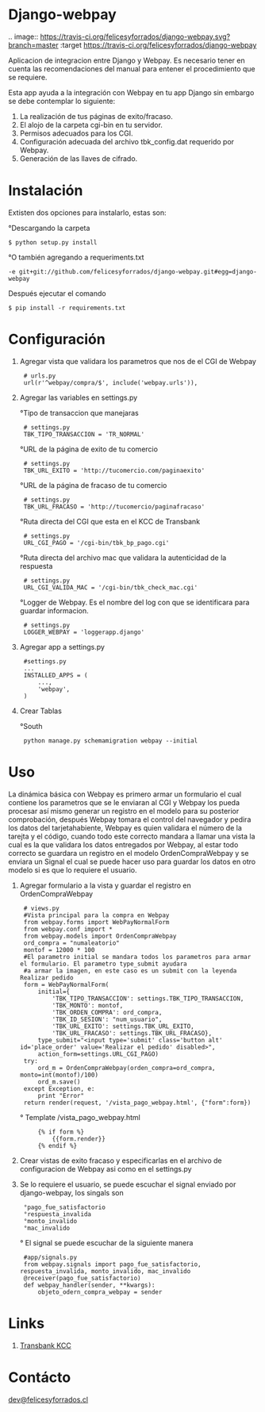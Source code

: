 Django-webpay
=============
.. image:: https://travis-ci.org/felicesyforrados/django-webpay.svg?branch=master :target https://travis-ci.org/felicesyforrados/django-webpay

Aplicacion de integracion entre Django y Webpay. Es necesario tener en cuenta
las recomendaciones del manual para entener el procedimiento que se requiere.

Esta app ayuda a la integración con Webpay en tu app Django sin embargo se debe
contemplar lo siguiente:

1. La realización de tus páginas de exito/fracaso.
2. El alojo de la carpeta cgi-bin en tu servidor.
3. Permisos adecuados para los CGI.
4. Configuración adecuada del archivo tbk_config.dat requerido por Webpay.
5. Generación de las llaves de cifrado.


Instalación
===========

Extisten dos opciones para instalarlo, estas son:

°Descargando la carpeta

    $ python setup.py install

°O también agregando a requeriments.txt

    -e git+git://github.com/felicesyforrados/django-webpay.git#egg=django-webpay

Después ejecutar el comando

    $ pip install -r requirements.txt


Configuración
=============

1. Agregar vista que validara los parametros que nos de el CGI de Webpay

        # urls.py
        url(r'^webpay/compra/$', include('webpay.urls')),

2. Agregar las variables en settings.py

    °Tipo de transaccion que manejaras

        # settings.py
        TBK_TIPO_TRANSACCION = 'TR_NORMAL'

    °URL de la página de exito de tu comercio

        # settings.py
        TBK_URL_EXITO = 'http://tucomercio.com/paginaexito'

    °URL de la página de fracaso de tu comercio

        # settings.py
        TBK_URL_FRACASO = 'http://tucomercio/paginafracaso'

    °Ruta directa del CGI que esta en el KCC de Transbank

        # settings.py
        URL_CGI_PAGO = '/cgi-bin/tbk_bp_pago.cgi'

    °Ruta directa del archivo mac que validara la autenticidad de la respuesta

        # settings.py
        URL_CGI_VALIDA_MAC = '/cgi-bin/tbk_check_mac.cgi'

    °Logger de Webpay. Es el nombre del log con que se identificara para guardar informacion.

        # settings.py
        LOGGER_WEBPAY = 'loggerapp.django'

3. Agregar app a settings.py

        #settings.py
        ...
        INSTALLED_APPS = (
            ...,
            'webpay',
        )

4. Crear Tablas

    °South

        python manage.py schemamigration webpay --initial

Uso
===

La dinámica básica con Webpay es primero armar un formulario el cual contiene los parametros que se le enviaran al CGI 
y Webpay los pueda procesar así mismo generar un registro en el modelo para su posterior comprobación, 
después Webpay tomara el control del navegador y pedira los datos del tarjetahabiente, 
Webpay es quien validara el número de la tarejta y el código, cuando todo este correcto mandara a llamar una
vista la cual es la que validara los datos entregados por Webpay, al estar todo correcto se guardara un registro 
en el modelo OrdenCompraWebpay y se enviara un Signal el cual se puede hacer uso para guardar los datos en otro
modelo si es que lo requiere el usuario.

1. Agregar formulario a la vista y guardar el registro en OrdenCompraWebpay

        # views.py
        #Vista principal para la compra en Webpay
        from webpay.forms import WebPayNormalForm
        from webpay.conf import *
        from webpay.models import OrdenCompraWebpay
        ord_compra = "numaleatorio"
        montof = 12000 * 100
        #El parametro initial se mandara todos los parametros para armar el formulario. El parametro type_submit ayudara
        #a armar la imagen, en este caso es un submit con la leyenda Realizar pedido
        form = WebPayNormalForm(
            initial={
                'TBK_TIPO_TRANSACCION': settings.TBK_TIPO_TRANSACCION,
                'TBK_MONTO': montof,
                'TBK_ORDEN_COMPRA': ord_compra,
                'TBK_ID_SESION': "num_usuario",
                'TBK_URL_EXITO': settings.TBK_URL_EXITO,
                'TBK_URL_FRACASO': settings.TBK_URL_FRACASO},
            type_submit="<input type='submit' class='button alt' id='place_order' value='Realizar el pedido' disabled>",
            action_form=settings.URL_CGI_PAGO)
        try:
            ord_m = OrdenCompraWebpay(orden_compra=ord_compra, monto=int(montof)/100)
            ord_m.save()
        except Exception, e:
            print "Error"
        return render(request, '/vista_pago_webpay.html', {"form":form})

    ° Template /vista_pago_webpay.html
    
            {% if form %}
                {{form.render}}
            {% endif %}

2. Crear vistas de exito fracaso y especificarlas en el archivo de configuracion de Webpay asi como en el settings.py

3. Se lo requiere el usuario, se puede escuchar el signal enviado por django-webpay, los singals son

        °pago_fue_satisfactorio
        °respuesta_invalida
        °monto_invalido
        °mac_invalido

    ° El signal se puede escuchar de la siguiente manera

        #app/signals.py
        from webpay.signals import pago_fue_satisfactorio, respuesta_invalida, monto_invalido, mac_invalido
        @receiver(pago_fue_satisfactorio)
        def webpay_handler(sender, **kwargs):
            objeto_odern_compra_webpay = sender

Links
=====

1. [Transbank KCC](https://www.transbank.cl/public/16_productos_y_servicios.html)

Contácto
========

dev@felicesyforrados.cl



